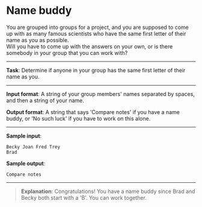 # Name buddy

You are grouped into groups for a project, and you are supposed to come up with as many famous scientists who have the same first letter of their name as you as possible.  
Will you have to come up with the answers on your own, or is there somebody in your group that you can work with? 
 
---

**Task**: Determine if anyone in your group has the same first letter of their name as you. 
 
---

**Input format**: A string of your group members' names separated by spaces, and then a string of your name. 
 
**Output format**: A string that says 'Compare notes' if you have a name buddy, or 'No such luck' if you have to work on this alone. 

---
 
**Sample input**:  
```
Becky Joan Fred Trey 
Brad 
``` 

**Sample output**:  
```
Compare notes
```

---

>**Explanation**: Congratulations! You have a name buddy since Brad and Becky both start with a 'B'. You can work together.